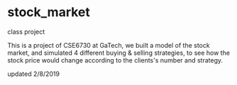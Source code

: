 stock_market
============

class project

This is a project of CSE6730 at GaTech, we built a model of the stock market, and simulated 4 different 
buying & selling strategies, to see how the stock price would change according to the clients's number and 
strategy.

updated 2/8/2019
